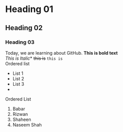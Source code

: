 # Heading 01
## Heading 02
### Heading 03
Today, we are learning about GitHub.
**This is bold text**
<br/>
*This is Italic**
~~this is~~
`this is`
<br/>
Ordered list
- List 1
- List 2
- List 3
- <br/>
Ordered List
1. Babar
2. Rizwan
3. Shaheen
4. Naseem Shah
